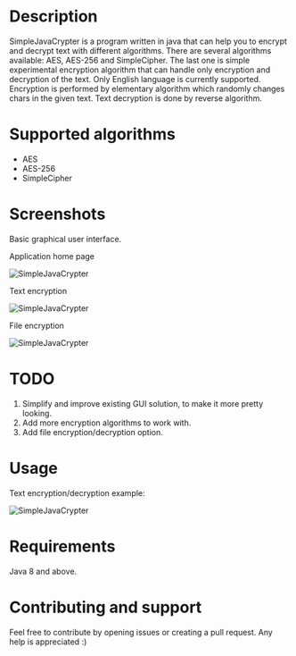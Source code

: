 # Description

SimpleJavaCrypter is a program written in java that can help you to encrypt and decrypt text with different algorithms. There are several algorithms available: AES, AES-256 and SimpleCipher. The last one is simple experimental encryption algorithm that can handle only encryption and decryption of the text. Only English language is currently supported. Encryption is performed by elementary algorithm which randomly changes chars in the given text. Text decryption is done by reverse algorithm.

# Supported algorithms

* AES
* AES-256
* SimpleCipher

# Screenshots

Basic graphical user interface.

Application home page

![SimpleJavaCrypter](https://raw.githubusercontent.com/MasterFlomaster1/SimpleJavaCrypter/master/content/1m.png)

Text encryption

![SimpleJavaCrypter](https://raw.githubusercontent.com/MasterFlomaster1/SimpleJavaCrypter/master/content/2m.png)

File encryption

![SimpleJavaCrypter](https://raw.githubusercontent.com/MasterFlomaster1/SimpleJavaCrypter/master/content/3m.png)

# TODO

1) Simplify and improve existing GUI solution, to make it more pretty looking.
2) Add more encryption algorithms to work with.
3) Add file encryption/decryption option.

# Usage

Text encryption/decryption example: 

![SimpleJavaCrypter](https://raw.githubusercontent.com/MasterFlomaster1/SimpleJavaCrypter/master/content/usage1.gif)

# Requirements

Java 8 and above.

# Contributing and support

Feel free to contribute by opening issues or creating a pull request. Any help is appreciated :)

